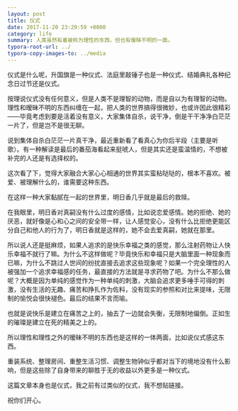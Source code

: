 ```yaml
---
layout: post
title: 仪式
date: 2017-11-20 23:29:59 +0800
category: life
summary: 人类虽然有着被称为理性的东西，但也有暧昧不明的一面。
typora-root-url: ../
typora-copy-images-to: ../media
---
```


仪式是什么呢，升国旗是一种仪式、法庭里敲锤子也是一种仪式、结婚典礼各种纪念日过节还是仪式。

按理说仪式没有任何意义，但是人类不是理智的动物，而是自以为有理智的动物。理性和暧昧不明的东西纠缠在一起，把人类的世界搞得很微妙，也或许因此很精彩——毕竟考虑到要是活着没有意义，大家集体自杀，说干净，倒是干干净净白茫茫一片了，但是岂不是很无聊。

说到集体自杀白茫茫一片真干净，最近重新看了看真心为你后半段（主要是听歌）。有一种解读是最后的番茄海看起来挺唬人，但是其实还是蛮温情的，不想被补完的人还是有选择权的。

这次看了下，觉得大家融合大家心心相通的世界其实蛮粘哒哒的，根本不喜欢。被爱、被理解什么的，谁需要这种东西。

在这样一种大家黏腻在一起的世界里，明日香几乎就是最后的救赎。

在我眼里，明日香对真嗣没有什么过度的感情，比如说恋爱感情。她的拒绝、她的厌恶，就好像是心和心之间的安全带一样，让人感觉安心，没有什么比拒绝更能区分自己和他人的行为了，明日香就是这样的，她不会去爱真嗣，她就在那里。

所以说人还是挺麻烦，如果人追求的是快乐幸福之类的感觉，那么注射药物让人快乐幸福不就行了嘛。为什么不这样做呢？毕竟快乐和幸福只是大脑里面一种现象而已嘛，为什么不跳过人世间的纷扰直接去追求这些现象呢？如果一个完全理性的人被强加一个追求幸福感的任务，最直接的方法就是寻求药物了吧。为什么不那么做呢？大概是因为单纯的感觉作为一种单纯的刺激，大脑会追求更多唾手可得的刺激，没有生活的无趣、痛苦和挣扎作为佐料，没有现实的参照和对比来提味，无限制的愉悦会很快褪色。最后的结果不言而喻。

也就是说快乐是建立在痛苦之上的，抽去了一边就会失衡，无限制地偏倒。正如生的璀璨是建立在死的精美之上的。

所以理性和理性之外的暧昧不明的东西也是这样的一体两面，比如说仪式感这东西。

重装系统、整理房间、重整生活习惯、调整生物钟似乎都对当下的境地没有什么影响，但是这些除了自身带来的聊胜于无的收益以外更多是一种仪式。

这篇文章本身也是仪式，我之前有过类似的仪式，我不想贴链接。

祝你们开心。